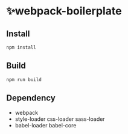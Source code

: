 # ✨webpack-boilerplate

## Install

```
npm install
```



## Build

```
npm run build
```



## Dependency

- webpack
- style-loader css-loader sass-loader
- babel-loader babel-core